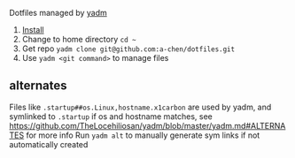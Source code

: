Dotfiles managed by [yadm](https://yadm.io/docs/overview#)
1. [Install](https://yadm.io/docs/install#)
2. Change to home directory `cd ~`
3. Get repo `yadm clone git@github.com:a-chen/dotfiles.git`
4. Use `yadm <git command>` to manage files

## alternates
Files like `.startup##os.Linux,hostname.x1carbon` are used by yadm, and symlinked to `.startup` if os and hostname matches, see https://github.com/TheLocehiliosan/yadm/blob/master/yadm.md#ALTERNATES for more info
Run `yadm alt` to manually generate sym links if not automatically created
